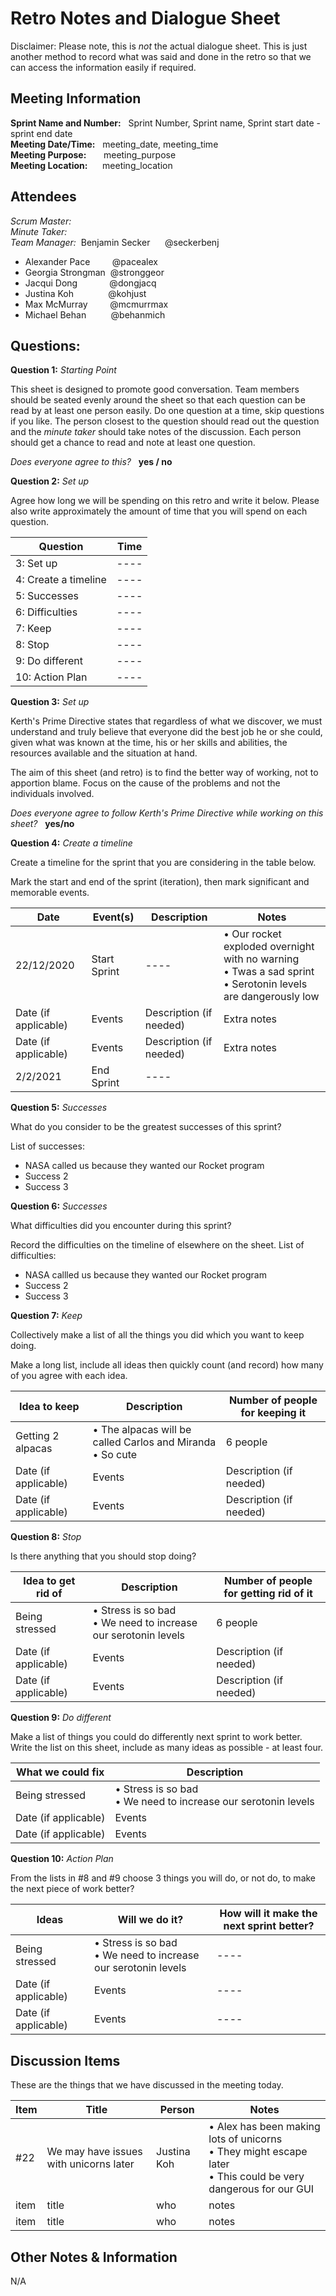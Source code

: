 # Retro Notes and Dialogue Sheet

<!-- Please leave this disclaimer in for the markers -->
Disclaimer: Please note, this is _not_ the actual dialogue sheet. This is just another method to record what was said and done in the retro so that we can access the information easily if required.

## Meeting Information <br>
**Sprint Name and Number:** &nbsp; Sprint Number, Sprint name, Sprint start date - sprint end date   
**Meeting Date/Time:** &nbsp; meeting_date, meeting_time  
**Meeting Purpose:** &nbsp; &nbsp; &nbsp; meeting_purpose  
**Meeting Location:** &nbsp; &nbsp; &nbsp;meeting_location  

## Attendees <br>
<!-- Please put the scrum master and the minute taker at the top of the list in bold -->
<!-- Delete whoever did not attend the meeting and make sure to add the scrum master and minute taker to the correct headings, and remove them from the list-->
_Scrum Master:_  
_Minute Taker:_  
_Team Manager:_ &nbsp;Benjamin Secker&nbsp; &nbsp;&nbsp; &nbsp;@seckerbenj
- Alexander Pace &nbsp; &nbsp; &nbsp; &nbsp; @pacealex
- Georgia Strongman &nbsp;@stronggeor
- Jacqui Dong &nbsp; &nbsp; &nbsp; &nbsp; &nbsp; &nbsp; @dongjacq
- Justina Koh &nbsp; &nbsp; &nbsp; &nbsp; &nbsp; &nbsp; &nbsp;@kohjust
- Max McMurray &nbsp; &nbsp; &nbsp; &nbsp; @mcmurrmax 
- Michael Behan &nbsp; &nbsp; &nbsp; &nbsp; &nbsp;@behanmich 


## Questions:
**Question 1:** _Starting Point_

This sheet is designed to promote good conversation. Team members should be seated evenly around the sheet so that each question can be read by at least one person easily. Do one question at a time, skip questions if you like. The person closest to the question should read out the question and the _minute taker_ should take notes of the discussion. Each person should get a chance to read and note at least one question. 

_Does everyone agree to this?_ &nbsp; **yes / no**

**Question 2:** _Set up_

Agree how long we will be spending on this retro and write it below. Please also write approximately the amount of time that you will spend on each question. 

Question | Time 
---- | ---- 
3: Set up | ----
4: Create a timeline | ---- 
5: Successes| ---- 
6: Difficulties | ---- 
7: Keep | ---- 
8: Stop | ---- 
9: Do different | ---- 
10: Action Plan | ---- 
 
**Question 3:** _Set up_

Kerth's Prime Directive states that regardless of what we discover, we must understand and truly believe that everyone did the best job he or she could, given what was known at the time, his or her skills and abilities, the resources available and the situation at hand. 

The aim of this sheet (and retro) is to find the better way of working, not to apportion blame. Focus on the cause of the problems and not the individuals involved. 


_Does everyone agree to follow Kerth's Prime Directive while working on this sheet?_ &nbsp; **yes/no**

**Question 4:** _Create a timeline_

Create a timeline for the sprint that you are considering in the table below.

Mark the start and end of the sprint (iteration), then mark significant and memorable events.

<!-- The first line is an example of how it should be filled out. Please delete. -->

Date | Event(s) | Description | Notes |
---- | ---- | ---- | ---- |
22/12/2020 | Start Sprint | ---- | • Our rocket exploded overnight with no warning<br>• Twas a sad sprint<br>• Serotonin levels are dangerously low<br>|
Date (if applicable) | Events | Description (if needed) | Extra notes |
Date (if applicable) | Events | Description (if needed) | Extra notes |
2/2/2021 | End Sprint | ---- | 

**Question 5:** _Successes_
<!-- The first line is an example of how it should be filled out. Please delete. -->

What do you consider to be the greatest successes of this sprint?

List of successes:
- NASA called us because they wanted our Rocket program
- Success 2
- Success 3


**Question 6:** _Successes_

What difficulties did you encounter during this sprint?

<!-- The first line is an example of how it should be filled out. Please delete. -->

Record the difficulties on the timeline of elsewhere on the sheet.
List of difficulties:
- NASA callled us because they wanted our Rocket program
- Success 2
- Success 3

**Question 7:** _Keep_  

Collectively make a list of all the things you did which you want to keep doing. 

Make a long list, include all ideas then quickly count (and record) how many of you agree with each idea.

<!-- The first line is an example of how it should be filled out. Please delete. -->

Idea to keep | Description | Number of people for keeping it |
---- | ---- | ---- | 
Getting 2 alpacas | • The alpacas will be called Carlos and Miranda <br>• So cute<br> | 6 people 
Date (if applicable) | Events | Description (if needed)
Date (if applicable) | Events | Description (if needed)

**Question 8:** _Stop_  

Is there anything that you should stop doing?

<!-- The first line is an example of how it should be filled out. Please delete. -->

Idea to get rid of | Description | Number of people for getting rid of it |
---- | ---- | ---- | 
Being stressed | • Stress is so bad<br>• We need to increase our serotonin levels<br> | 6 people 
Date (if applicable) | Events | Description (if needed)
Date (if applicable) | Events | Description (if needed)

**Question 9:** _Do different_

Make a list of things you could do differently next sprint to work better. Write the list on this sheet, include as many ideas as possible - at least four.

<!-- The first line is an example of how it should be filled out. Please delete. -->

What we could fix | Description 
---- | ---- 
Being stressed | • Stress is so bad<br>• We need to increase our serotonin levels<br> 
Date (if applicable) | Events 
Date (if applicable) | Events 

**Question 10:** _Action Plan_

From the lists in #8 and #9 choose 3 things you will do, or not do, to make the next piece of work better?

<!-- The first line is an example of how it should be filled out. Please delete. -->

Ideas | Will we do it? | How will it make the next sprint better?
---- | ---- | ---- 
Being stressed | • Stress is so bad<br>• We need to increase our serotonin levels<br> | ---- 
Date (if applicable) | Events | ---- 
Date (if applicable) | Events | ---- 


## Discussion Items
<!-- The first line is an example of how it should be filled out. Please delete. -->
These are the things that we have discussed in the meeting today.

Item | Title | Person | Notes |
---- | ---- | ---- | ---- |
#22 | We may have issues with unicorns later | Justina Koh | • Alex has been making lots of unicorns<br>• They might escape later<br>• This could be very dangerous for our GUI<br>|
item | title | who | notes |
item | title | who | notes |


## Other Notes & Information

N/A
